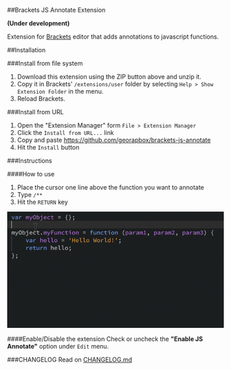 ##Brackets JS Annotate Extension

**(Under development)**

Extension for [Brackets](https://github.com/adobe/brackets) editor that adds annotations to javascript functions.

##Installation

###Install from file system
1. Download this extension using the ZIP button above and unzip it.
2. Copy it in Brackets' `/extensions/user` folder by selecting `Help > Show Extension Folder` in the menu. 
3. Reload Brackets.

###Install from URL
1. Open the "Extension Manager" form `File > Extension Manager`
2. Click the `Install from URL...` link
3. Copy and paste https://github.com/georapbox/brackets-js-annotate
4. Hit the `Install` button

###Instructions

####How to use
1. Place the cursor one line above the function you want to annotate
2. Type `/**`
3. Hit the `RETURN` key

![Screencast](https://github.com/georapbox/brackets-js-annotate/blob/master/screencast.gif)

####Enable/Disable the extension
Check or uncheck the **"Enable JS Annotate"** option under `Edit` menu.

###CHANGELOG
Read on [CHANGELOG.md](https://github.com/georapbox/brackets-js-annotate/blob/master/CHANGELOG.md)
